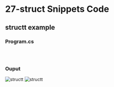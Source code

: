 # 27-struct Snippets Code

## structt example

### Program.cs

```c#

 

```

### Ouput

![structt](media/1.png)
![structt](media/2.png)


    









